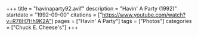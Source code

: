 +++
title = "havinaparty92.avif"
description = "Havin' A Party (1992)"
startdate = "1992-09-00"
citations = ["https://www.youtube.com/watch?v=R78H7Hh9K2A"]
pages = ["Havin' A Party"]
tags = ["Photos"]
categories = ["Chuck E. Cheese's"]
+++
